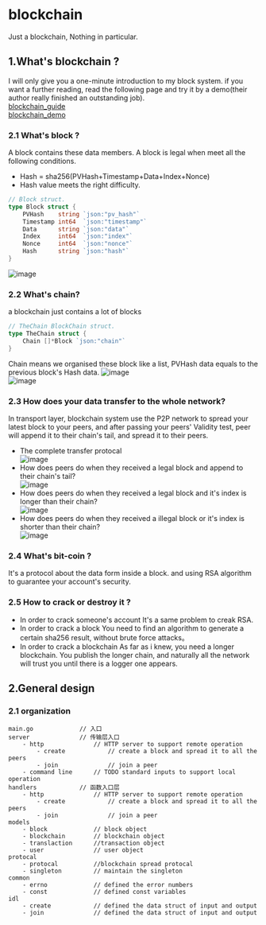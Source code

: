 # blockchain
Just a blockchain, Nothing in particular.

## 1.What's blockchain ?

I will only give you a one-minute introduction to my block system.
if you want a further reading, read the following page and try it by a demo(their author really finished an outstanding job).   
[blockchain_guide](https://github.com/Blockchain-CN/blockchain_guide)    
[blockchain_demo](https://blockchaindemo.io/)

### 2.1 What's block ?
A block contains these data members.
A block is legal when meet all the following conditions.
- Hash = sha256(PVHash+Timestamp+Data+Index+Nonce)
- Hash value meets the right difficulty.
``` go
// Block struct.
type Block struct {
	PVHash    string `json:"pv_hash"`
	Timestamp int64  `json:"timestamp"`
	Data      string `json:"data"`
	Index     int64  `json:"index"`
	Nonce     int64  `json:"nonce"`
	Hash      string `json:"hash"`
}
```
![image](https://github.com/Blockchain-CN/blockchain/raw/master/readme_image/幻灯片0.jpg)    

### 2.2 What's chain?
a blockchain just contains a lot of blocks
```go
// TheChain BlockChain struct.
type TheChain struct {
	Chain []*Block `json:"chain"`
}
```
Chain means we organised these block like a list, PVHash data equals to the previous block's Hash data.
![image](https://github.com/Blockchain-CN/blockchain/raw/master/readme_image/幻灯片1.jpg)   
![image](https://github.com/Blockchain-CN/blockchain/raw/master/readme_image/幻灯片2.jpg)   

### 2.3 How does your data transfer to the whole network?
In transport layer, blockchain system use the P2P network to spread your latest block to your peers, and after passing your peers' Validity test, peer will append it to their chain's tail, and spread it to their peers.   
- The complete transfer protocal   
![image](https://github.com/Blockchain-CN/blockchain/raw/master/readme_image/幻灯片3.jpg)   
- How does peers do when they received a legal block and append to their chain's tail?   
![image](https://github.com/Blockchain-CN/blockchain/raw/master/readme_image/幻灯片4.jpg)   
- How does peers do when they received a legal block and it's index is longer than their chain?   
![image](https://github.com/Blockchain-CN/blockchain/raw/master/readme_image/幻灯片5.jpg)   
- How does peers do when they received a illegal block or it's index is shorter than their chain?   
![image](https://github.com/Blockchain-CN/blockchain/raw/master/readme_image/幻灯片6.jpg)   

### 2.4 What's bit-coin ?
It's a protocol about the data form inside a block.
and using RSA algorithm to guarantee your account's security.

### 2.5 How to crack or destroy it ?
- In order to crack someone's account
It's a same problem to creak RSA.
- In order to crack a block
You need to find an algorithm to generate a certain sha256 result, without brute force attacks。
- In order to crack a blockchain
As far as i knew, you need a longer blockchain. You publish the longer chain, and naturally all the network will trust you until there is a logger one appears.

## 2.General design
### 2.1 organization
	main.go             // 入口
	server              // 传输层入口 
		- http              // HTTP server to support remote operation
			- create            // create a block and spread it to all the peers
		    - join              // join a peer
		- command line      // TODO standard inputs to support local operation
	handlers            // 函数入口层
		- http              // HTTP server to support remote operation
            - create            // create a block and spread it to all the peers
            - join              // join a peer
	models
		- block             // block object
		- blockchain        // blockchain object
		- translaction      //transaction object
		- user              // user object
	protocal
	    - protocal          //blockchain spread protocal
	    - singleton         // maintain the singleton
	common
		- errno             // defined the error numbers
		- const             // defined const variables
	idl
	    - create            // defined the data struct of input and output
	    - join              // defined the data struct of input and output